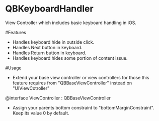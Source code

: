 # QBKeyboardHandler
View Controller which includes basic keyboard handling in iOS. 

#Features
* Handles keyboard hide in outside click.
* Handles Next button in keyboard.
* Handles Return button in keyboard.
* Handles keyboard hides some portion of content issue.

#Usage
* Extend your base view controller or view controllers for those this feature requires from "QBBaseViewController" instead on "UIViewCotroller"

@interface ViewController : QBBaseViewController 

* Assign your parents bottom constraint to "bottomMarginConstraint". Keep its value 0 by default.

